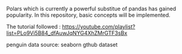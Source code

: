 Polars which is currently a powerful substitue of pandas has gained popularity. In this repository, basic concepts will be implemented.

The tutorial followed : https://youtube.com/playlist?list=PLo9Vi5B84_dfAuwJqNYG4XhZMrGTF3sBx

penguin data source: seaborn gthub dataset
